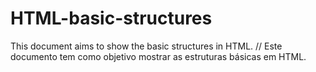 # HTML-basic-structures
This document aims to show the basic structures in HTML.
//
Este documento tem como objetivo mostrar as estruturas básicas em HTML.
